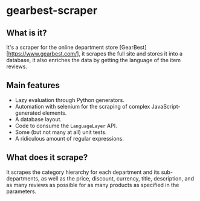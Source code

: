 # gearbest-scraper

## What is it?

It's a scraper for the online department store [GearBest][https://www.gearbest.com/], it scrapes the full site and stores it into a database, it also enriches the data by getting the language of the item reviews.

## Main features

* Lazy evaluation through Python generators.
* Automation with selenium for the scraping of complex JavaScript-generated elements.
* A database layout.
* Code to consume the `LanguageLayer` API.
* Some (but not many at all) unit tests.
* A ridiculous amount of regular expressions.

## What does it scrape?

It scrapes the category hierarchy for each department and its sub-departments, as well as the price, discount, currency, title, description, and as many reviews as possible for as many products as specified in the parameters.
